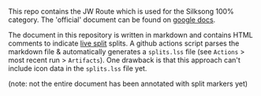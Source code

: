 This repo contains the JW Route which is used for the Silksong 100% category.
The 'official' document can be found on
[google docs](https://docs.google.com/document/d/1bKXTu8ZtDbsMReaRgIrm2zAMZHon7sl8yN3AkbycfJM/edit).

The document in this repository is written in markdown and contains HTML
comments to indicate [live split](https://livesplit.org/) splits. A github
actions script parses the markdown file & automatically generates a `splits.lss`
file (see `Actions` > most recent run > `Artifacts`). One drawback is that this
approach can't include icon data in the `splits.lss` file yet.

(note: not the entire document has been annotated with split markers yet)
